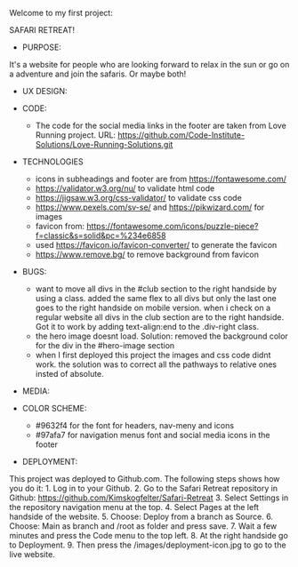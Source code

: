 Welcome to my first project:

SAFARI RETREAT!

* PURPOSE:

It's a website for people who are looking forward to relax in the sun or go on a adventure and join the safaris. Or maybe both! 
* UX DESIGN:


* CODE:
  * The code for the social media links in the footer are taken from Love Running project. URL: https://github.com/Code-Institute-Solutions/Love-Running-Solutions.git
  


* TECHNOLOGIES
  * icons in subheadings and footer are from <https://fontawesome.com/>
  * https://validator.w3.org/nu/ to validate html code
  * https://jigsaw.w3.org/css-validator/ to validate css code
  * https://www.pexels.com/sv-se/ and https://pikwizard.com/ for images
  * favicon from: <https://fontawesome.com/icons/puzzle-piece?f=classic&s=solid&pc=%234e6858>
  * used https://favicon.io/favicon-converter/ to generate the favicon
  * https://www.remove.bg/ to remove background from favicon

* BUGS:
  - want to move all divs in the #club section to the right handside by using a class. added the same flex to all divs but only the last one goes to the right handside on mobile version. when i check on a regular website all divs in the club section are to the right handside. 
  Got it to work by adding text-align:end to the .div-right class.
  - the hero image doesnt load. Solution: removed the background color for the div in the #hero-image section
  - when I first deployed this project the images and css code didnt work. the solution was to correct all the pathways to relative ones  insted of absolute.


* MEDIA: 

* COLOR SCHEME: 
  - #9632f4 for the font for headers, nav-meny and icons
  - #97afa7 for navigation menus font and social media icons in the footer

* DEPLOYMENT:

This project was deployed to Github.com. The following steps shows how you do it:
    1. Log in to your Github.
    2. Go to the Safari Retreat repository in Github: <https://github.com/Kimskogfelter/Safari-Retreat>
    3. Select Settings in the repository navigation menu at the top. 
    4. Select Pages at the left handside of the website.
    5. Choose: Deploy from a branch as Source.
    6. Choose: Main as branch and /root as folder and press save. 
    7. Wait a few minutes and press the Code menu to the top left. 
    8. At the right handside go to Deployment.
    9. Then press the /images/deployment-icon.jpg to go to the live website.
